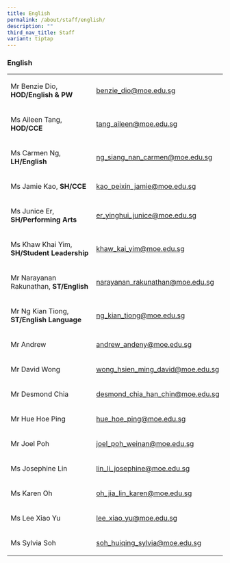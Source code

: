 ```yaml
---
title: English
permalink: /about/staff/english/
description: ""
third_nav_title: Staff
variant: tiptap
---
```

<h3>English</h3>
<table>
<tbody>
<tr>
<td rowspan="1" colspan="1">
<p>Mr Benzie Dio, <strong>HOD/English &amp; PW</strong>
</p>
</td>
<td rowspan="1" colspan="1">
<p><a href="mailto:benzie_dio@moe.edu.sg" rel="noopener noreferrer nofollow" target="_blank">benzie_dio@moe.edu.sg</a>
</p>
</td>
</tr>
<tr>
<td rowspan="1" colspan="1">
<p>Ms Aileen Tang, <strong>HOD/CCE</strong>
</p>
</td>
<td rowspan="1" colspan="1">
<p><a href="mailto:tang_aileen@moe.edu.sg" rel="noopener noreferrer nofollow" target="_blank">tang_aileen@moe.edu.sg</a>
</p>
</td>
</tr>
<tr>
<td rowspan="1" colspan="1">
<p>Ms Carmen Ng, <strong>LH/English</strong>
</p>
</td>
<td rowspan="1" colspan="1">
<p><a href="mailto:ng_siang_nan_carmen@moe.edu.sg" rel="noopener noreferrer nofollow" target="_blank">ng_siang_nan_carmen@moe.edu.sg</a>
</p>
</td>
</tr>
<tr>
<td rowspan="1" colspan="1">
<p>Ms Jamie Kao, <strong>SH/CCE</strong>
</p>
</td>
<td rowspan="1" colspan="1">
<p><a href="mailto:kao_peixin_jamie@moe.edu.sg" rel="noopener noreferrer nofollow" target="_blank">kao_peixin_jamie@moe.edu.sg</a>
</p>
</td>
</tr>
<tr>
<td rowspan="1" colspan="1">
<p>Ms Junice Er, <strong>SH/Performing Arts</strong>
</p>
</td>
<td rowspan="1" colspan="1">
<p><a href="mailto:er_yinghui_junice@moe.edu.sg" rel="noopener noreferrer nofollow" target="_blank">er_yinghui_junice@moe.edu.sg</a>
</p>
</td>
</tr>
<tr>
<td rowspan="1" colspan="1">
<p>Ms Khaw Khai Yim, <strong>SH/Student Leadership</strong>
</p>
</td>
<td rowspan="1" colspan="1">
<p><a href="mailto:khaw_kai_yim@moe.edu.sg" rel="noopener noreferrer nofollow" target="_blank">khaw_kai_yim@moe.edu.sg</a>
</p>
</td>
</tr>
<tr>
<td rowspan="1" colspan="1">
<p>Mr Narayanan Rakunathan, <strong>ST/English</strong>
</p>
</td>
<td rowspan="1" colspan="1">
<p><a href="mailto:narayanan_rakunathan@moe.edu.sg" rel="noopener noreferrer nofollow" target="_blank">narayanan_rakunathan@moe.edu.sg</a>
</p>
</td>
</tr>
<tr>
<td rowspan="1" colspan="1">
<p>Mr Ng Kian Tiong, <strong>ST/English Language</strong>
</p>
</td>
<td rowspan="1" colspan="1">
<p><a href="mailto:ng_kian_tiong@moe.edu.sg" rel="noopener noreferrer nofollow" target="_blank">ng_kian_tiong@moe.edu.sg</a>
</p>
</td>
</tr>
<tr>
<td rowspan="1" colspan="1">
<p>Mr Andrew</p>
</td>
<td rowspan="1" colspan="1">
<p><a href="mailto:andrew_andeny@moe.edu.sg" rel="noopener noreferrer nofollow" target="_blank">andrew_andeny@moe.edu.sg</a>
</p>
</td>
</tr>
<tr>
<td rowspan="1" colspan="1">
<p>Mr David Wong</p>
</td>
<td rowspan="1" colspan="1">
<p><a href="mailto:wong_hsien_ming_david@moe.edu.sg" rel="noopener noreferrer nofollow" target="_blank">wong_hsien_ming_david@moe.edu.sg</a>
</p>
</td>
</tr>
<tr>
<td rowspan="1" colspan="1">
<p>Mr Desmond Chia</p>
</td>
<td rowspan="1" colspan="1">
<p><a href="mailto:desmond_chia_han_chin@moe.edu.sg" rel="noopener noreferrer nofollow" target="_blank">desmond_chia_han_chin@moe.edu.sg</a>
</p>
</td>
</tr>
<tr>
<td rowspan="1" colspan="1">
<p>Mr Hue Hoe Ping</p>
</td>
<td rowspan="1" colspan="1">
<p><a href="mailto:hue_hoe_ping@moe.edu.sg" rel="noopener noreferrer nofollow" target="_blank">hue_hoe_ping@moe.edu.sg</a>
</p>
</td>
</tr>
<tr>
<td rowspan="1" colspan="1">
<p>Mr Joel Poh</p>
</td>
<td rowspan="1" colspan="1">
<p><a href="mailto:joel_poh_weinan@moe.edu.sg" rel="noopener noreferrer nofollow" target="_blank">joel_poh_weinan@moe.edu.sg</a>
</p>
</td>
</tr>
<tr>
<td rowspan="1" colspan="1">
<p>Ms Josephine Lin</p>
</td>
<td rowspan="1" colspan="1">
<p><a href="mailto:lin_li_josephine@moe.edu.sg" rel="noopener noreferrer nofollow" target="_blank">lin_li_josephine@moe.edu.sg</a>
</p>
</td>
</tr>
<tr>
<td rowspan="1" colspan="1">
<p>Ms Karen Oh</p>
</td>
<td rowspan="1" colspan="1">
<p><a href="mailto:oh_jia_lin_karen@moe.edu.sg" rel="noopener noreferrer nofollow" target="_blank">oh_jia_lin_karen@moe.edu.sg</a>
</p>
</td>
</tr>
<tr>
<td rowspan="1" colspan="1">
<p>Ms Lee Xiao Yu</p>
</td>
<td rowspan="1" colspan="1">
<p><a href="mailto:lee_xiao_yu@moe.edu.sg" rel="noopener noreferrer nofollow" target="_blank">lee_xiao_yu@moe.edu.sg</a>
</p>
</td>
</tr>
<tr>
<td rowspan="1" colspan="1">
<p>Ms Sylvia Soh</p>
</td>
<td rowspan="1" colspan="1">
<p><a href="mailto:soh_huiqing_sylvia@moe.edu.sg" rel="noopener noreferrer nofollow" target="_blank">soh_huiqing_sylvia@moe.edu.sg</a>
</p>
</td>
</tr>
</tbody>
</table>
<p></p>